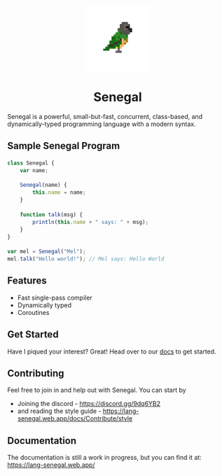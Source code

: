 <p align="center"><img src="misc/logo.png" height="150px"></p>
<h1 align="center">Senegal</h1>

Senegal is a powerful, small-but-fast, concurrent, class-based, and dynamically-typed programming language with a modern syntax.

## Sample Senegal Program
```typescript
class Senegal {
    var name;

    Senegal(name) {
        this.name = name;
    }
    
    function talk(msg) {
        println(this.name + " says: " + msg);
    }
}

var mel = Senegal("Mel");
mel.talk("Hello world!"); // Mel says: Hello World
```

## Features
- Fast single-pass compiler
- Dynamically typed
- Coroutines

## Get Started
Have I piqued your interest? Great! Head over to our [docs](https://lang-senegal.web.app) to get started.

## Contributing
Feel free to join in and help out with Senegal. You can start by
- Joining the discord - https://discord.gg/9dq6YB2
- and reading the style guide - https://lang-senegal.web.app/docs/Contribute/style

## Documentation
The documentation is still a work in progress, but you can find it at: https://lang-senegal.web.app/
